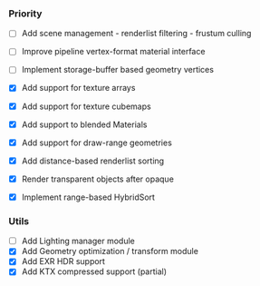 ### Priority
  - [ ] Add scene management - renderlist filtering - frustum culling
  - [ ] Improve pipeline vertex-format material interface
  - [ ] Implement storage-buffer based geometry vertices
  - [x] Add support for texture arrays
  - [x] Add support for texture cubemaps
  - [x] Add support to blended Materials
  - [x] Add support for draw-range geometries
  - [x] Add distance-based renderlist sorting
  - [x] Render transparent objects after opaque
  - [x] Implement range-based HybridSort


### Utils
  - [ ] Add Lighting manager module
  - [x] Add Geometry optimization / transform module
  - [x] Add EXR HDR support
  - [x] Add KTX compressed support (partial)